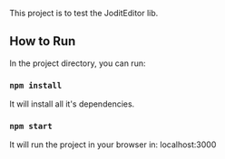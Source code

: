 This project is to test the JoditEditor lib.

## How to Run

In the project directory, you can run:

### `npm install`

It will install all it's dependencies.

### `npm start`

It will run the project in your browser in: localhost:3000
